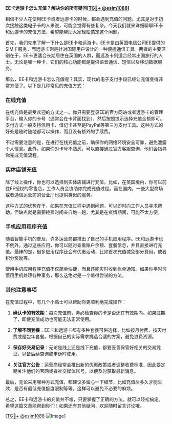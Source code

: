 **EE卡远游卡怎么充值？解决你的所有疑问[[TG💪+ @esim1088](https://t.me/s/esim1088)]**

相信不少人在使用EE卡或者远游卡的时候，都会遇到充值的问题。尤其是对于初次接触这类电子卡的人来说，可能会觉得有些复杂。今天我们就来详细聊聊EE卡和远游卡的充值方法，希望能帮助大家轻松搞定这个问题。

首先，我们先来了解一下什么是EE卡和远游卡。EE卡是由英国电信公司EE提供的SIM卡服务，而远游卡则是针对国际用户设计的一种便捷通信工具。两者的主要区别在于，EE卡更适合长期居住在英国的人群，而远游卡则适合经常出国旅行的人士。无论是哪一种卡，它们的核心功能都是提供语音通话、短信以及移动数据服务。

那么，EE卡和远游卡怎么充值呢？其实，现代的电子支付手段已经让充值变得非常方便了。以下是几种常见的充值方式：

### 在线充值

在线充值是最受欢迎的方式之一。你只需要登录EE的官方网站或者远游卡的管理平台，输入你的卡号（通常会在卡背面找到），然后按照提示选择充值金额即可。支付方式一般支持信用卡、借记卡甚至是PayPal等第三方支付工具。这种方式的好处是随时随地都可以操作，而且没有额外的手续费。

不过需要注意的是，在进行在线充值之前，确保你的网络环境安全可靠，避免泄露个人信息。此外，如果你对卡号不熟悉，可以直接通过官方客服查询，他们会指导你完成充值流程。

### 实体店铺充值

除了线上操作，你也可以选择到实体店铺进行充值。比如，在英国境内，你可以前往EE授权的零售店，工作人员会协助你完成充值过程。而在国内，一些大型商场或者通信运营商的营业厅也提供类似的服务。

这种方式的优势在于，如果在充值过程中遇到问题，可以即时向工作人员寻求帮助。但缺点就是需要耗费时间亲自跑一趟，尤其是在疫情期间，可能不太方便。

### 手机应用程序充值

随着智能手机的普及，许多运营商都推出了自己的手机应用程序。EE和远游卡也不例外。通过这些应用，你可以随时查看账户余额、套餐信息，并且直接进行充值。最棒的是，很多应用程序还会有优惠活动，比如首次充值减免部分费用，或者积分奖励等。

使用手机应用程序充值不仅简单快捷，而且还能实时收到账单通知。如果你平时习惯用手机处理各种事务，那么这绝对是一个值得尝试的方法。

### 其他注意事项

在充值过程中，有几个小贴士可以帮助你更顺利地完成操作：

1. **确认卡的有效期**：每次充值前，务必检查你的卡是否还在有效期内。如果过期了，即使充值成功也可能无法正常使用。
   
2. **了解不同套餐**：EE卡和远游卡都有多种套餐可供选择，比如按月付费、按天付费或是包年套餐。根据自己的实际需求挑选合适的方案，避免浪费资源。

3. **保存好交易记录**：无论是线上还是线下充值，都要妥善保管好相关的交易凭证，以备后续查询或申诉时使用。

4. **关注官方公告**：运营商经常会推出新的优惠政策或者调整收费标准，因此要定期关注他们的官网或者社交媒体账号，以便及时获取最新消息。

最后，无论采用哪种方式充值，都建议多留心一下细节，比如充值后多久才能生效，是否有最低充值额度限制等等。这样可以避免不必要的麻烦。

总之，EE卡和远游卡的充值并不难，只要掌握了正确的方法，就可以轻松搞定。希望这篇文章能帮到你们！如果还有其他疑问，欢迎随时留言讨论哦。

[[TG💪+ @esim1088](https://t.me/s/esim1088) ![Image](https://i.postimg.cc/4NQfJmqS/Snipaste-2025-05-13-00-14-12.png)]